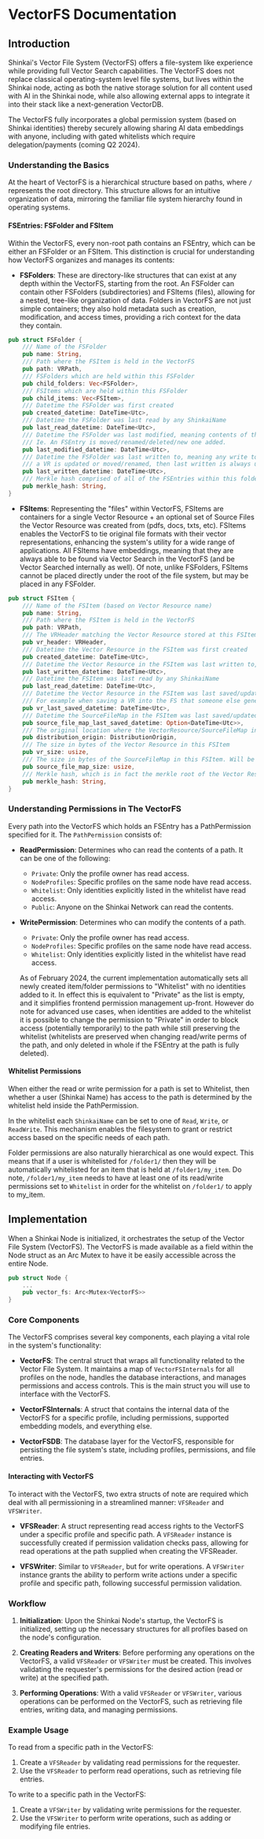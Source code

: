 # VectorFS Documentation

## Introduction

Shinkai's Vector File System (VectorFS) offers a file-system like experience while providing full Vector Search capabilities. The VectorFS does not replace classical operating-system level file systems, but lives within the Shinkai node, acting as both the native storage solution for all content used with AI in the Shinkai node, while also allowing external apps to integrate it into their stack like a next-generation VectorDB.

The VectorFS fully incorporates a global permission system (based on Shinkai identities) thereby securely allowing sharing AI data embeddings with anyone, including with gated whitelists which require delegation/payments (coming Q2 2024).

### Understanding the Basics

At the heart of VectorFS is a hierarchical structure based on paths, where `/` represents the root directory. This structure allows for an intuitive organization of data, mirroring the familiar file system hierarchy found in operating systems.

#### FSEntries: FSFolder and FSItem

Within the VectorFS, every non-root path contains an FSEntry, which can be either an FSFolder or an FSItem. This distinction is crucial for understanding how VectorFS organizes and manages its contents:

- **FSFolders**: These are directory-like structures that can exist at any depth within the VectorFS, starting from the root. An FSFolder can contain other FSFolders (subdirectories) and FSItems (files), allowing for a nested, tree-like organization of data. Folders in VectorFS are not just simple containers; they also hold metadata such as creation, modification, and access times, providing a rich context for the data they contain.

```rust
pub struct FSFolder {
    /// Name of the FSFolder
    pub name: String,
    /// Path where the FSItem is held in the VectorFS
    pub path: VRPath,
    /// FSFolders which are held within this FSFolder
    pub child_folders: Vec<FSFolder>,
    /// FSItems which are held within this FSFolder
    pub child_items: Vec<FSItem>,
    /// Datetime the FSFolder was first created
    pub created_datetime: DateTime<Utc>,
    /// Datetime the FSFolder was last read by any ShinkaiName
    pub last_read_datetime: DateTime<Utc>,
    /// Datetime the FSFolder was last modified, meaning contents of the directory were changed.
    /// Ie. An FSEntry is moved/renamed/deleted/new one added.
    pub last_modified_datetime: DateTime<Utc>,
    /// Datetime the FSFolder was last written to, meaning any write took place under the folder. In other words, even when
    /// a VR is updated or moved/renamed, then last written is always updated.
    pub last_written_datetime: DateTime<Utc>,
    /// Merkle hash comprised of all of the FSEntries within this folder
    pub merkle_hash: String,
}
```

- **FSItems**: Representing the "files" within VectorFS, FSItems are containers for a single Vector Resource + an optional set of Source Files the Vector Resource was created from (pdfs, docs, txts, etc). FSItems enables the VectorFS to tie original file formats with their vector representations, enhancing the system's utility for a wide range of applications. All FSItems have embeddings, meaning that they are always able to be found via Vector Search in the VectorFS (and be Vector Searched internally as well). Of note, unlike FSFolders, FSItems cannot be placed directly under the root of the file system, but may be placed in any FSFolder.

```rust
pub struct FSItem {
    /// Name of the FSItem (based on Vector Resource name)
    pub name: String,
    /// Path where the FSItem is held in the VectorFS
    pub path: VRPath,
    /// The VRHeader matching the Vector Resource stored at this FSItem's path
    pub vr_header: VRHeader,
    /// Datetime the Vector Resource in the FSItem was first created
    pub created_datetime: DateTime<Utc>,
    /// Datetime the Vector Resource in the FSItem was last written to, meaning any updates to its contents.
    pub last_written_datetime: DateTime<Utc>,
    /// Datetime the FSItem was last read by any ShinkaiName
    pub last_read_datetime: DateTime<Utc>,
    /// Datetime the Vector Resource in the FSItem was last saved/updated.
    /// For example when saving a VR into the FS that someone else generated on their node, last_written and last_saved will be different.
    pub vr_last_saved_datetime: DateTime<Utc>,
    /// Datetime the SourceFileMap in the FSItem was last saved/updated. None if no SourceFileMap was ever saved.
    pub source_file_map_last_saved_datetime: Option<DateTime<Utc>>,
    /// The original location where the VectorResource/SourceFileMap in this FSItem were downloaded/fetched/synced from.
    pub distribution_origin: DistributionOrigin,
    /// The size in bytes of the Vector Resource in this FSItem
    pub vr_size: usize,
    /// The size in bytes of the SourceFileMap in this FSItem. Will be 0 if no SourceFiles are saved.
    pub source_file_map_size: usize,
    /// Merkle hash, which is in fact the merkle root of the Vector Resource stored in the FSItem
    pub merkle_hash: String,
}
```

### Understanding Permissions in The VectorFS

Every path into the VectorFS which holds an FSEntry has a PathPermission specified for it. The `PathPermission` consists of:

- **ReadPermission**: Determines who can read the contents of a path. It can be one of the following:

  - `Private`: Only the profile owner has read access.
  - `NodeProfiles`: Specific profiles on the same node have read access.
  - `Whitelist`: Only identities explicitly listed in the whitelist have read access.
  - `Public`: Anyone on the Shinkai Network can read the contents.

- **WritePermission**: Determines who can modify the contents of a path.

  - `Private`: Only the profile owner has read access.
  - `NodeProfiles`: Specific profiles on the same node have read access.
  - `Whitelist`: Only identities explicitly listed in the whitelist have read access.

  As of February 2024, the current implementation automatically sets all newly created item/folder permissions to "Whitelist" with no identities added to it. In effect this is equivalent to "Private" as the list is empty, and it simplifies frontend permission management up-front. However do note for advanced use cases, when identities are added to the whitelist it is possible to change the permission to "Private" in order to block access (potentially temporarily) to the path while still preserving the whitelist (whitelists are preserved when changing read/write perms of the path, and only deleted in whole if the FSEntry at the path is fully deleted).

#### Whitelist Permissions

When either the read or write permission for a path is set to Whitelist, then whether a user (Shinkai Name) has access to the path is determined by the whitelist held inside the PathPermission.

In the whitelist each `ShinkaiName` can be set to one of `Read`, `Write`, or `ReadWrite`. This mechanism enables the filesystem to grant or restrict access based on the specific needs of each path.

Folder permissions are also naturally hierarchical as one would expect. This means that if a user is whitelisted for `/folder1/` then they will be automatically whitelisted for an item that is held at `/folder1/my_item`. Do note, `/folder1/my_item` needs to have at least one of its read/write permissions set to `Whitelist` in order for the whitelist on `/folder1/` to apply to my_item.

## Implementation

When a Shinkai Node is initialized, it orchestrates the setup of the Vector File System (VectorFS). The VectorFS is made available as a field within the Node struct as an Arc Mutex to have it be easily accessible across the entire Node.

```rust
pub struct Node {
    ...
    pub vector_fs: Arc<Mutex<VectorFS>>
}
```

### Core Components

The VectorFS comprises several key components, each playing a vital role in the system's functionality:

- **VectorFS**: The central struct that wraps all functionality related to the Vector File System. It maintains a map of `VectorFSInternals` for all profiles on the node, handles the database interactions, and manages permissions and access controls. This is the main struct you will use to interface with the VectorFS.

- **VectorFSInternals**: A struct that contains the internal data of the VectorFS for a specific profile, including permissions, supported embedding models, and everything else.

- **VectorFSDB**: The database layer for the VectorFS, responsible for persisting the file system's state, including profiles, permissions, and file entries.

#### Interacting with VectorFS

To interact with the VectorFS, two extra structs of note are required which deal with all permissioning in a streamlined manner: `VFSReader` and `VFSWriter`.

- **VFSReader**: A struct representing read access rights to the VectorFS under a specific profile and specific path. A `VFSReader` instance is successfully created if permission validation checks pass, allowing for read operations at the path supplied when creating the VFSReader.

- **VFSWriter**: Similar to `VFSReader`, but for write operations. A `VFSWriter` instance grants the ability to perform write actions under a specific profile and specific path, following successful permission validation.

### Workflow

1. **Initialization**: Upon the Shinkai Node's startup, the VectorFS is initialized, setting up the necessary structures for all profiles based on the node's configuration.

2. **Creating Readers and Writers**: Before performing any operations on the VectorFS, a valid `VFSReader` or `VFSWriter` must be created. This involves validating the requester's permissions for the desired action (read or write) at the specified path.

3. **Performing Operations**: With a valid `VFSReader` or `VFSWriter`, various operations can be performed on the VectorFS, such as retrieving file entries, writing data, and managing permissions.

### Example Usage

To read from a specific path in the VectorFS:

1. Create a `VFSReader` by validating read permissions for the requester.
2. Use the `VFSReader` to perform read operations, such as retrieving file entries.

To write to a specific path in the VectorFS:

1. Create a `VFSWriter` by validating write permissions for the requester.
2. Use the `VFSWriter` to perform write operations, such as adding or modifying file entries.

```

```
